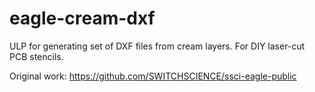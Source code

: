 # eagle-cream-dxf

ULP for generating set of DXF files from cream layers. For DIY laser-cut PCB stencils.

Original work: https://github.com/SWITCHSCIENCE/ssci-eagle-public

